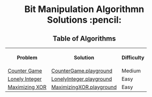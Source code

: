 <h1 align="center">Bit Manipulation Algorithmn Solutions :pencil:</h1>
<h2 align="center">Table of Algorithms</h2>
<table style="width:100%">
  <tr>
    <th><p align="center">Problem</p></th>
    <th><p align="center">Solution</p></th>
    <th><p align="center">Difficulty</p></th>
  </tr>
  <tr>
      <td><a align="center" href="https://www.hackerrank.com/challenges/counter-game">Counter Game</a></td>
      <td><a align="center" href="Counter%20Game/CounterGame.playground">CounterGame.playground</a></td>
      <td>Medium</td>
    </tr>
  <tr>
    <td><a align="center" href="https://www.hackerrank.com/challenges/lonely-integer">Lonely Integer</a></td>
    <td><a align="center" href="Lonely%20Integer/LonelyInteger.playground">LonelyInteger.playground</a></td>
    <td>Easy</td>
  </tr>
  <tr>
     <td><a align="center" href="https://www.hackerrank.com/challenges/maximizing-xor">Maximizing XOR</a></td>
     <td><a align="center" href="Maximizing%20XOR/MaximizingXOR.playground">MaximizingXOR.playground</a></td>
     <td>Easy</td>
   </tr>
</table>
